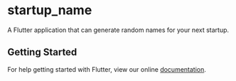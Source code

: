 # startup_name

A Flutter application that can generate random names for your next startup.

## Getting Started

For help getting started with Flutter, view our online
[documentation](https://flutter.io/).
